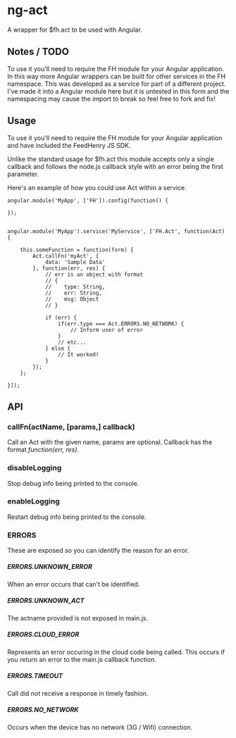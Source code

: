 # ng-act
A wrapper for $fh.act to be used with Angular.

## Notes / TODO
To use it you'll need to require the FH module for your Angular application. In this way more Angular wrappers can be built for other services in the FH namespace.
This was developed as a service for part of a different project. I've made it into a Angular module here but it is untested in this form and the namespacing may cause the import to break so feel free to fork and fix!

## Usage
To use it you'll need to require the FH module for your Angular application and have included the FeedHenry JS SDK.

Unlike the standard usage for $fh.act this module accepts only a single callback and follows the node.js callback style with an error being the first parameter.

Here's an example of how you could use Act within a service.

```
angular.module('MyApp', ['FH']).config(function() {

});


angular.module('MyApp').service('MyService', ['FH.Act', function(Act) {

    this.someFunction = function(form) {
        Act.callFn('myAct', {
            data: 'Sample Data'
        }, function(err, res) {
            // err is an object with format
            // {
            //    type: String,
            //    err: String,
            //    msg: Object
            // }

            if (err) {
                if(err.type === Act.ERRORS.NO_NETWORK) {
                    // Inform user of error
                }
                // etc...
            } else {
                // It worked!
            }
        });
    };

}]);
```

## API

### callFn(actName, [params,] callback)
Call an Act with the given name, params are optional. Callback has the format _function(err, res)_.

### disableLogging
Stop debug info being printed to the console.

### enableLogging
Restart debug info being printed to the console.

### ERRORS
These are exposed so you can identify the reason for an error.

##### ERRORS.UNKNOWN_ERROR
When an error occurs that can't be identified.

##### ERRORS.UNKNOWN_ACT
The actname provided is not exposed in main.js.

##### ERRORS.CLOUD_ERROR
Represents an error occuring in the cloud code being called. This occurs if you return
an error to the main.js callback function.

##### ERRORS.TIMEOUT
Call did not receive a response in timely fashion.

##### ERRORS.NO_NETWORK
Occurs when the device has no network (3G / Wifi) connection.
